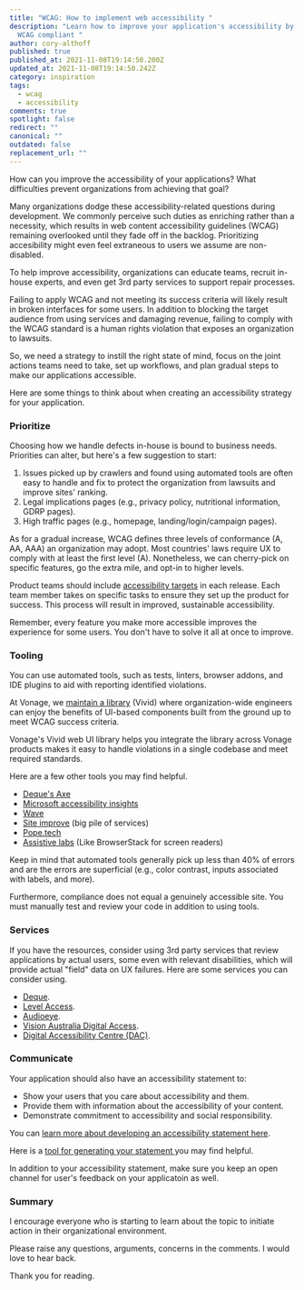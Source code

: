 ```yaml
---
title: "WCAG: How to implement web accessibility "
description: "Learn how to improve your application's accessibility by making it
  WCAG compliant "
author: cory-althoff
published: true
published_at: 2021-11-08T19:14:50.200Z
updated_at: 2021-11-08T19:14:50.242Z
category: inspiration
tags:
  - wcag
  - accessibility
comments: true
spotlight: false
redirect: ""
canonical: ""
outdated: false
replacement_url: ""
---
```

How can you improve the accessibility of your applications? What difficulties prevent organizations from achieving that goal? 

Many organizations dodge these accessibility-related questions during development. We commonly perceive such duties as enriching rather than a necessity, which results in web content accessibility guidelines (WCAG) remaining overlooked until they fade off in the backlog. Prioritizing accesibility might even feel extraneous to users we assume are non-disabled.

To help improve accessibility, organizations can educate teams, recruit in-house experts, and even get 3rd party services to support repair processes. 

Failing to apply WCAG and not meeting its success criteria will likely result in broken interfaces for some users. In addition to blocking the target audience from using services and damaging revenue, failing to comply with the WCAG standard is a human rights violation that exposes an organization to lawsuits.

So, we need a strategy to instill the right state of mind, focus on the joint actions teams need to take, set up workflows, and plan gradual steps to make our applications accessible.

Here are some things to think about when creating an accessibility strategy for your application. 

### Prioritize

Choosing how we handle defects in-house is bound to business needs. Priorities can alter, but here's a few suggestion to start:

1. Issues picked up by crawlers and found using automated tools are often easy to handle and fix to protect the organization from lawsuits and improve sites' ranking.
2. Legal implications pages (e.g., privacy policy, nutritional information, GDRP pages).
3. High traffic pages (e.g., homepage, landing/login/campaign pages).

As for a gradual increase, WCAG defines three levels of conformance (A, AA, AAA) an organization may adopt. Most countries' laws require UX to comply with at least the first level (A). Nonetheless, we can cherry-pick on specific features, go the extra mile, and opt-in to higher levels.

Product teams should include [accessibility targets](https://www.ibm.com/able/toolkit/plan/release#establishing-the-accessibility-scope-for-the-release) in each release. Each team member takes on specific tasks to ensure they set up the product for success. This process  will result in improved, sustainable accessibility.

Remember, every feature you make more accessible improves the experience for some users. You don't have to solve it all at once to improve.

### Tooling

You can use automated tools, such as tests, linters, browser addons, and IDE plugins to aid with reporting identified violations.

At Vonage, we [maintain a library](https://github.com/Vonage/vivid) (Vivid) where organization-wide engineers can enjoy the benefits of UI-based components built from the ground up to meet WCAG success criteria.

Vonage's Vivid web UI library helps you integrate the library across Vonage products makes it easy to handle violations in a single codebase and meet required standards. 

Here are a few other tools you may find helpful. 

* [Deque's Axe](https://www.deque.com/axe)
* [Microsoft accessibility insights](http://accessibilityinsights.io/)
* [Wave](https://wave.webaim.org/)
* [Site improve](https://siteimprove.com/) (big pile of services)
* [Pope.tech](https://pope.tech/)
* [Assistive labs](https://assistivlabs.com/) (Like BrowserStack for screen readers)

Keep in mind that automated tools generally pick up less than 40% of errors and are the errors are superficial (e.g., color contrast, inputs associated with labels, and more). 

Furthermore, compliance does not equal a genuinely accessible site. You must manually test and review your code in addition to using tools. 

### Services

If you have the resources, consider using 3rd party services that review applications by actual users, some even with relevant disabilities, which will provide actual "field" data on UX failures. Here are some services you can consider using. 

* [Deque](https://www.deque.com/).
* [Level Access](https://www.levelaccess.com/).
* [Audioeye](https://www.audioeye.com/).
* [Vision Australia Digital Access](https://www.visionaustralia.org/services/digital-access).
* [Digital Accessibility Centre (DAC)](http://digitalaccessibilitycentre.org/).

### Communicate

Your application should also have an accessibility statement to: 

* Show your users that you care about accessibility and them.
* Provide them with information about the accessibility of your content.
* Demonstrate commitment to accessibility and social responsibility.

You can [learn more about developing an accessibility statement here](https://www.w3.org/WAI/planning/statements). 

Here is a [tool for generating your statement ](https://www.accessibilitystatementgenerator.com/)you may find helpful. 

In addition to your accessibility statement, make sure you keep an open channel for user's feedback on your applicatoin as well. 

### Summary

I encourage everyone who is starting to learn about the topic to initiate action in their organizational environment.

Please raise any questions, arguments, concerns in the comments. I would love to hear back.

Thank you for reading.